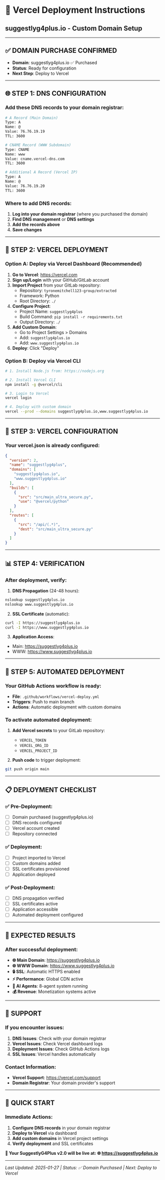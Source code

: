 # 🚀 Vercel Deployment Instructions
## suggestlyg4plus.io - Custom Domain Setup

---

## ✅ **DOMAIN PURCHASE CONFIRMED**
- **Domain**: suggestlyg4plus.io ✅ Purchased
- **Status**: Ready for configuration
- **Next Step**: Deploy to Vercel

---

## 🌐 **STEP 1: DNS CONFIGURATION**

### **Add these DNS records to your domain registrar:**

```bash
# A Record (Main Domain)
Type: A
Name: @
Value: 76.76.19.19
TTL: 3600

# CNAME Record (WWW Subdomain)
Type: CNAME
Name: www
Value: cname.vercel-dns.com
TTL: 3600

# Additional A Record (Vercel IP)
Type: A
Name: @
Value: 76.76.19.20
TTL: 3600
```

### **Where to add DNS records:**
1. **Log into your domain registrar** (where you purchased the domain)
2. **Find DNS management** or **DNS settings**
3. **Add the records above**
4. **Save changes**

---

## 🚀 **STEP 2: VERCEL DEPLOYMENT**

### **Option A: Deploy via Vercel Dashboard (Recommended)**

1. **Go to Vercel**: https://vercel.com
2. **Sign up/Login** with your GitHub/GitLab account
3. **Import Project** from your GitLab repository:
   - Repository: `tyronemitchell123-group/extracted`
   - Framework: Python
   - Root Directory: `./`
4. **Configure Project**:
   - Project Name: `suggestlyg4plus`
   - Build Command: `pip install -r requirements.txt`
   - Output Directory: `./`
5. **Add Custom Domain**:
   - Go to Project Settings > Domains
   - Add: `suggestlyg4plus.io`
   - Add: `www.suggestlyg4plus.io`
6. **Deploy**: Click "Deploy"

### **Option B: Deploy via Vercel CLI**

```bash
# 1. Install Node.js from: https://nodejs.org

# 2. Install Vercel CLI
npm install -g @vercel/cli

# 3. Login to Vercel
vercel login

# 4. Deploy with custom domain
vercel --prod --domains suggestlyg4plus.io,www.suggestlyg4plus.io
```

---

## 🔧 **STEP 3: VERCEL CONFIGURATION**

### **Your vercel.json is already configured:**
```json
{
  "version": 2,
  "name": "suggestlyg4plus",
  "domains": [
    "suggestlyg4plus.io",
    "www.suggestlyg4plus.io"
  ],
  "builds": [
    {
      "src": "src/main_ultra_secure.py",
      "use": "@vercel/python"
    }
  ],
  "routes": [
    {
      "src": "/api/(.*)",
      "dest": "src/main_ultra_secure.py"
    }
  ]
}
```

---

## 📊 **STEP 4: VERIFICATION**

### **After deployment, verify:**

1. **DNS Propagation** (24-48 hours):
```bash
nslookup suggestlyg4plus.io
nslookup www.suggestlyg4plus.io
```

2. **SSL Certificate** (automatic):
```bash
curl -I https://suggestlyg4plus.io
curl -I https://www.suggestlyg4plus.io
```

3. **Application Access**:
- Main: https://suggestlyg4plus.io
- WWW: https://www.suggestlyg4plus.io

---

## 🎯 **STEP 5: AUTOMATED DEPLOYMENT**

### **Your GitHub Actions workflow is ready:**
- **File**: `.github/workflows/vercel-deploy.yml`
- **Triggers**: Push to main branch
- **Actions**: Automatic deployment with custom domains

### **To activate automated deployment:**
1. **Add Vercel secrets** to your GitLab repository:
   - `VERCEL_TOKEN`
   - `VERCEL_ORG_ID`
   - `VERCEL_PROJECT_ID`

2. **Push code** to trigger deployment:
```bash
git push origin main
```

---

## 📋 **DEPLOYMENT CHECKLIST**

### **✅ Pre-Deployment:**
- [ ] Domain purchased (suggestlyg4plus.io)
- [ ] DNS records configured
- [ ] Vercel account created
- [ ] Repository connected

### **✅ Deployment:**
- [ ] Project imported to Vercel
- [ ] Custom domains added
- [ ] SSL certificates provisioned
- [ ] Application deployed

### **✅ Post-Deployment:**
- [ ] DNS propagation verified
- [ ] SSL certificates active
- [ ] Application accessible
- [ ] Automated deployment configured

---

## 🎉 **EXPECTED RESULTS**

### **After successful deployment:**
- **🌐 Main Domain**: https://suggestlyg4plus.io
- **🌐 WWW Domain**: https://www.suggestlyg4plus.io
- **🔒 SSL**: Automatic HTTPS enabled
- **⚡ Performance**: Global CDN active
- **🤖 AI Agents**: 8-agent system running
- **💰 Revenue**: Monetization systems active

---

## 📧 **SUPPORT**

### **If you encounter issues:**
1. **DNS Issues**: Check with your domain registrar
2. **Vercel Issues**: Check Vercel dashboard logs
3. **Deployment Issues**: Check GitHub Actions logs
4. **SSL Issues**: Vercel handles automatically

### **Contact Information:**
- **Vercel Support**: https://vercel.com/support
- **Domain Registrar**: Your domain provider's support

---

## 🚀 **QUICK START**

### **Immediate Actions:**
1. **Configure DNS records** in your domain registrar
2. **Deploy to Vercel** via dashboard
3. **Add custom domains** in Vercel project settings
4. **Verify deployment** and SSL certificates

**🎯 Your SuggestlyG4Plus v2.0 will be live at:**
**🌐 https://suggestlyg4plus.io**

---

*Last Updated: 2025-01-27 | Status: ✅ Domain Purchased | Next: Deploy to Vercel*
